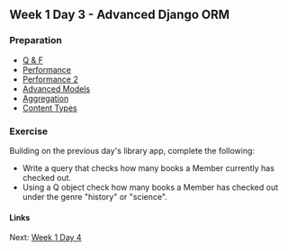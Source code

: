 ## Week 1 Day 3 - Advanced Django ORM

### Preparation
- [Q & F](https://docs.djangoproject.com/en/1.7/ref/models/queries/)
- [Performance](http://www.yilmazhuseyin.com/blog/dev/django-orm-performance-tips-part-1/)
- [Performance 2](http://www.yilmazhuseyin.com/blog/dev/django-orm-performance-tips-part-2/)
- [Advanced Models](http://www.djangobook.com/en/2.0/chapter10.html)
- [Aggregation](https://docs.djangoproject.com/en/dev/topics/db/aggregation/)
- [Content Types](https://docs.djangoproject.com/en/1.7/ref/contrib/contenttypes/)

### Exercise
Building on the previous day's library app, complete the following:

- Write a query that checks how many books a Member currently has checked out.
- Using a Q object check how many books a Member has checked out under the genre "history" or "science".

#### Links
Next: [Week 1 Day 4](W1D4.md)